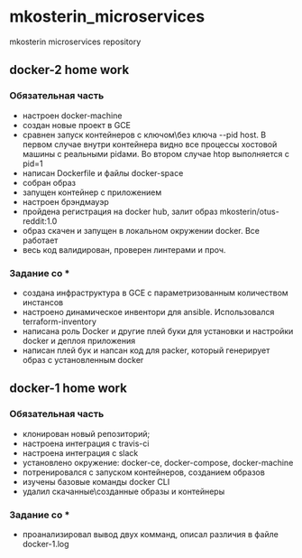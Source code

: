 # mkosterin_microservices
mkosterin microservices repository
## docker-2 home work
### Обязательная часть
- настроен docker-machine
- создан новые проект в GCE
- сравнен запуск контейнеров с ключом\без ключа --pid host. В первом случае внутри контейнера видно все процессы хостовой машины с реальными pidами. Во втором случае htop выполняется с pid=1
- написан Dockerfile и файлы docker-space
- собран образ
- запущен контейнер с приложением
- настроен брэндмауэр
- пройдена регистрация на docker hub, залит образ mkosterin/otus-reddit:1.0
- образ скачен и запущен в локальном окружении docker. Все работает
- весь код валидирован, проверен линтерами и проч.
### Задание со *
- создана инфраструктура в GCE с параметризованным количеством инстансов
- настроено динамическое инвентори для ansible. Использовался terraform-inventory
- написана роль Docker и другие плей буки для установки и настройки docker и деплоя приложения
- написан плей бук и напсан код для packer, который генерирует образ с установленным docker

## docker-1 home work
### Обязательная часть
- клонирован новый репозиторий;
- настроена интеграция с travis-ci
- настроена интеграция с slack
- установлено окружение: docker-ce, docker-compose, docker-machine
- потренировался с запуском контейнеров, созданием образов
- изучены базовые команды docker CLI
- удалил скачанные\созданные образы и контейнеры
### Задание со *
- проанализировал вывод двух комманд, описал различия в файле docker-1.log

